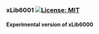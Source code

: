 ### xLib6001 [![License: MIT](https://img.shields.io/badge/License-MIT-yellow.svg)](https://en.wikipedia.org/wiki/MIT_License)

#### Experimental version of xLib6000

